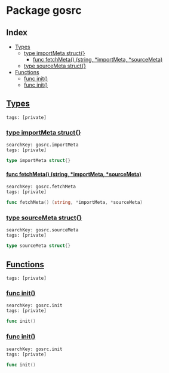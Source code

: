 # Package gosrc

## Index

* [Types](#type)
    * [type importMeta struct{}](#importMeta)
        * [func fetchMeta() (string, *importMeta, *sourceMeta)](#fetchMeta)
    * [type sourceMeta struct{}](#sourceMeta)
* [Functions](#func)
    * [func init()](#init.main.go)
    * [func init()](#init.two.go)


## <a id="type" href="#type">Types</a>

```
tags: [private]
```

### <a id="importMeta" href="#importMeta">type importMeta struct{}</a>

```
searchKey: gosrc.importMeta
tags: [private]
```

```Go
type importMeta struct{}
```

#### <a id="fetchMeta" href="#fetchMeta">func fetchMeta() (string, *importMeta, *sourceMeta)</a>

```
searchKey: gosrc.fetchMeta
tags: [private]
```

```Go
func fetchMeta() (string, *importMeta, *sourceMeta)
```

### <a id="sourceMeta" href="#sourceMeta">type sourceMeta struct{}</a>

```
searchKey: gosrc.sourceMeta
tags: [private]
```

```Go
type sourceMeta struct{}
```

## <a id="func" href="#func">Functions</a>

```
tags: [private]
```

### <a id="init.main.go" href="#init.main.go">func init()</a>

```
searchKey: gosrc.init
tags: [private]
```

```Go
func init()
```

### <a id="init.two.go" href="#init.two.go">func init()</a>

```
searchKey: gosrc.init
tags: [private]
```

```Go
func init()
```

